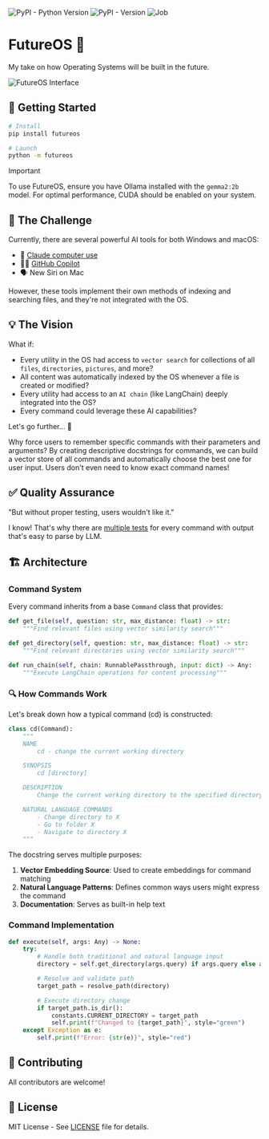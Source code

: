 ![PyPI - Python Version](https://img.shields.io/pypi/pyversions/futureos)
![PyPI - Version](https://img.shields.io/pypi/v/futureos)
![Job](https://github.com/miskibin/futureOS/actions/workflows/python-app.yml/badge.svg)

# FutureOS 🚀

My take on how Operating Systems will be built in the future.

<img src="https://github.com/user-attachments/assets/4bdf7e12-0f9b-4f68-a588-4aed67ec6d45" alt="FutureOS Interface" />

## 🚀 Getting Started

```bash
# Install
pip install futureos

# Launch
python -m futureos
```

> [!IMPORTANT]  
> To use FutureOS, ensure you have Ollama installed with the `gemma2:2b` model. For optimal performance, CUDA should be enabled on your system.

## 🌟 The Challenge

Currently, there are several powerful AI tools for both Windows and macOS:

- 🤖 [Claude computer use](https://www.anthropic.com/news/3-5-models-and-computer-use)
- 👨‍💻 [GitHub Copilot](https://copilot.github.com)
- 🗣️ New Siri on Mac

However, these tools implement their own methods of indexing and searching files, and they're not integrated with the OS.

## 💡 The Vision

What if:

- Every utility in the OS had access to `vector search` for collections of all `files`, `directories`, `pictures`, and more?
- All content was automatically indexed by the OS whenever a file is created or modified?
- Every utility had access to an `AI chain` (like LangChain) deeply integrated into the OS?
- Every command could leverage these AI capabilities?

Let's go further... 🚀

Why force users to remember specific commands with their parameters and arguments? By creating descriptive docstrings for commands, we can build a vector store of all commands and automatically choose the best one for user input. Users don't even need to know exact command names!

## ✅ Quality Assurance

"But without proper testing, users wouldn't like it."

I know! That's why there are [multiple tests](/tests/test_create_collections.py) for every command with output that's easy to parse by LLM.

## 🏗️ Architecture

### Command System

Every command inherits from a base `Command` class that provides:

```python
def get_file(self, question: str, max_distance: float) -> str:
    """Find relevant files using vector similarity search"""

def get_directory(self, question: str, max_distance: float) -> str:
    """Find relevant directories using vector similarity search"""

def run_chain(self, chain: RunnablePassthrough, input: dict) -> Any:
    """Execute LangChain operations for content processing"""
```

### 🔍 How Commands Work

Let's break down how a typical command (cd) is constructed:

```python
class cd(Command):
    """
    NAME
        cd - change the current working directory

    SYNOPSIS
        cd [directory]

    DESCRIPTION
        Change the current working directory to the specified directory.

    NATURAL LANGUAGE COMMANDS
        - Change directory to X
        - Go to folder X
        - Navigate to directory X
    """
```

The docstring serves multiple purposes:

1. **Vector Embedding Source**: Used to create embeddings for command matching
2. **Natural Language Patterns**: Defines common ways users might express the command
3. **Documentation**: Serves as built-in help text

### Command Implementation

```python
def execute(self, args: Any) -> None:
    try:
        # Handle both traditional and natural language input
        directory = self.get_directory(args.query) if args.query else args.directory

        # Resolve and validate path
        target_path = resolve_path(directory)

        # Execute directory change
        if target_path.is_dir():
            constants.CURRENT_DIRECTORY = target_path
            self.print(f"Changed to {target_path}", style="green")
    except Exception as e:
        self.print(f"Error: {str(e)}", style="red")
```

## 🤝 Contributing

All contributors are welcome!

## 📄 License

MIT License - See [LICENSE](LICENSE) file for details.

